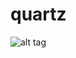# quartz
![alt tag](https://circleci.com/gh/explicite/sensors.svg?circle-token=d1b69e7aa99fde51f1665acc2dbdcd9b196e05ea)
